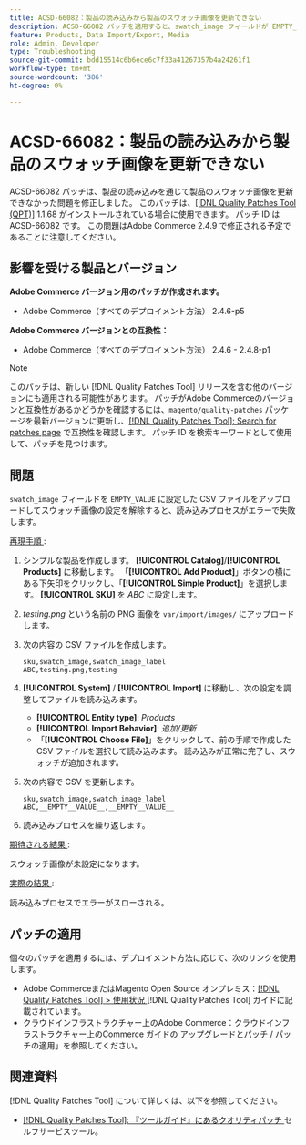 ```yaml
---
title: ACSD-66082：製品の読み込みから製品のスウォッチ画像を更新できない
description: ACSD-66082 パッチを適用すると、swatch_image フィールドが EMPTY_VALUE に設定された CSV ファイルをアップロードしてスウォッチ画像の設定を解除すると、読み込みプロセスがエラーで失敗するAdobe Commerceの問題が修正されます。
feature: Products, Data Import/Export, Media
role: Admin, Developer
type: Troubleshooting
source-git-commit: bdd15514c6b6ece6c7f33a41267357b4a24261f1
workflow-type: tm+mt
source-wordcount: '386'
ht-degree: 0%

---
```



# ACSD-66082：製品の読み込みから製品のスウォッチ画像を更新できない

ACSD-66082 パッチは、製品の読み込みを通じて製品のスウォッチ画像を更新できなかった問題を修正しました。 このパッチは、[[!DNL Quality Patches Tool (QPT)]](/help/tools/quality-patches-tool/quality-patches-tool-to-self-serve-quality-patches.md) 1.1.68 がインストールされている場合に使用できます。 パッチ ID は ACSD-66082 です。 この問題はAdobe Commerce 2.4.9 で修正される予定であることに注意してください。

## 影響を受ける製品とバージョン

**Adobe Commerce バージョン用のパッチが作成されます。**

* Adobe Commerce（すべてのデプロイメント方法） 2.4.6-p5

**Adobe Commerce バージョンとの互換性：**

* Adobe Commerce（すべてのデプロイメント方法） 2.4.6 - 2.4.8-p1

>[!NOTE]
>
>このパッチは、新しい [!DNL Quality Patches Tool] リリースを含む他のバージョンにも適用される可能性があります。 パッチがAdobe Commerceのバージョンと互換性があるかどうかを確認するには、`magento/quality-patches` パッケージを最新バージョンに更新し、[[!DNL Quality Patches Tool]: Search for patches page](https://experienceleague.adobe.com/tools/commerce-quality-patches/index.html) で互換性を確認します。 パッチ ID を検索キーワードとして使用して、パッチを見つけます。

## 問題

`swatch_image` フィールドを `EMPTY_VALUE` に設定した CSV ファイルをアップロードしてスウォッチ画像の設定を解除すると、読み込みプロセスがエラーで失敗します。

<u> 再現手順 </u>:

1. シンプルな製品を作成します。 **[!UICONTROL Catalog]**/**[!UICONTROL Products]** に移動します。 「**[!UICONTROL Add Product]**」ボタンの横にある下矢印をクリックし、「**[!UICONTROL Simple Product]**」を選択します。 **[!UICONTROL SKU]** を *ABC* に設定します。
1. *testing.png* という名前の PNG 画像を `var/import/images/` にアップロードします。
1. 次の内容の CSV ファイルを作成します。

   ```
   sku,swatch_image,swatch_image_label
   ABC,testing.png,testing
   ```

1. **[!UICONTROL System]** / **[!UICONTROL Import]** に移動し、次の設定を調整してファイルを読み込みます。
   * **[!UICONTROL Entity type]**: *Products*
   * **[!UICONTROL Import Behavior]**: *追加/更新*
   * 「**[!UICONTROL Choose File]**」をクリックして、前の手順で作成した CSV ファイルを選択して読み込みます。 読み込みが正常に完了し、スウォッチが追加されます。
1. 次の内容で CSV を更新します。

   ```
   sku,swatch_image,swatch_image_label
   ABC,__EMPTY__VALUE__,__EMPTY__VALUE__
   ```

1. 読み込みプロセスを繰り返します。

<u> 期待される結果 </u>:

スウォッチ画像が未設定になります。

<u> 実際の結果 </u>:

読み込みプロセスでエラーがスローされる。

## パッチの適用

個々のパッチを適用するには、デプロイメント方法に応じて、次のリンクを使用します。

* Adobe CommerceまたはMagento Open Source オンプレミス：[[!DNL Quality Patches Tool] > 使用状況 ](/help/tools/quality-patches-tool/usage.md)[!DNL Quality Patches Tool] ガイドに記載されています。
* クラウドインフラストラクチャー上のAdobe Commerce：クラウドインフラストラクチャー上のCommerce ガイドの [ アップグレードとパッチ ](https://experienceleague.adobe.com/docs/commerce-cloud-service/user-guide/develop/upgrade/apply-patches.html)/ パッチの適用」を参照してください。

## 関連資料

[!DNL Quality Patches Tool] について詳しくは、以下を参照してください。

* [[!DNL Quality Patches Tool]: 『ツールガイド』にあるクオリティパッチ ](/help/tools/quality-patches-tool/quality-patches-tool-to-self-serve-quality-patches.md) セルフサービスツール。
